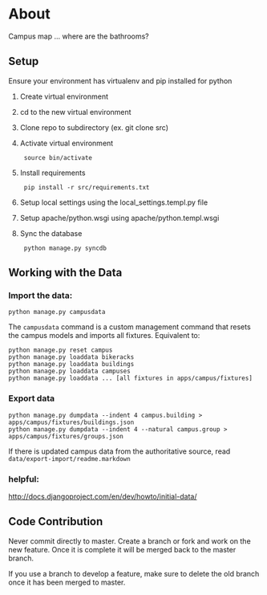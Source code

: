 # About
Campus map ... where are the bathrooms?

## Setup
Ensure your environment has virtualenv and pip installed for python
1. Create virtual environment
2. cd to the new virtual environment
3. Clone repo to subdirectory (ex. git clone <url> src)
4. Activate virtual environment

        source bin/activate
5. Install requirements

        pip install -r src/requirements.txt
7. Setup local settings using the local_settings.templ.py file
8. Setup apache/python.wsgi using apache/python.templ.wsgi
9. Sync the database

        python manage.py syncdb

## Working with the Data

### Import the data:

    python manage.py campusdata

The `campusdata` command is a custom management command that resets the campus models and imports all fixtures. Equivalent to:

    python manage.py reset campus
    python manage.py loaddata bikeracks
    python manage.py loaddata buildings
    python manage.py loaddata campuses
    python manage.py loaddata ... [all fixtures in apps/campus/fixtures]


### Export data
    python manage.py dumpdata --indent 4 campus.building > apps/campus/fixtures/buildings.json
    python manage.py dumpdata --indent 4 --natural campus.group > apps/campus/fixtures/groups.json

If there is updated campus data from the authoritative source, read `data/export-import/readme.markdown`

### helpful:
http://docs.djangoproject.com/en/dev/howto/initial-data/

## Code Contribution
Never commit directly to master. Create a branch or fork and work on the new feature. Once it is complete it will be merged back to the master branch.

If you use a branch to develop a feature, make sure to delete the old branch once it has been merged to master.
